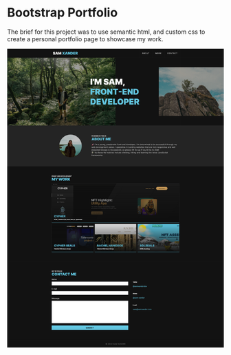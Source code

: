 # Bootstrap Portfolio

The brief for this project was to use semantic html, and custom css to create a personal portfolio page to showcase my work.

![](assets/images/portfolio-screenshot.png)
